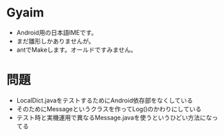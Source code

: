 # Gyaim

* Android用の日本語IMEです。
* まだ雛形しかありませんが。
* antでMakeします。オールドですみません。

# 問題

* LocalDict.javaをテストするためにAndroid依存部をなくしている
* そのためにMessageというクラスを作ってLog()のかわりにしている
* テスト時と実機運用で異なるMessage.javaを使うというひどい方法になってる